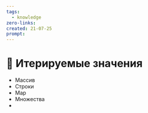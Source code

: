 ```yaml
---
tags:
  - knowledge
zero-links: 
created: 21-07-25
prompt: 
---
```

# 📑 Итерируемые значения
- Массив
- Строки
- Map
- Множества
- 
